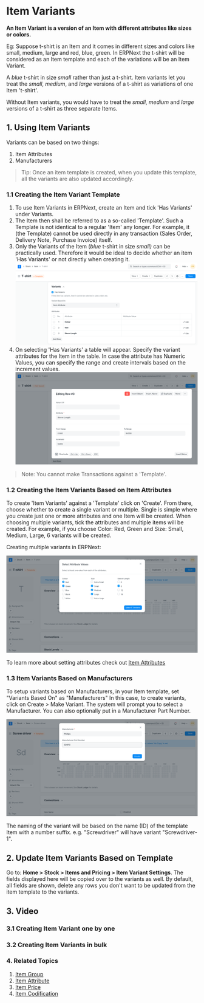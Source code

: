 
# Item Variants



**An Item Variant is a version of an Item with different attributes like sizes or colors.**


Eg: Suppose t-shirt is an Item and it comes in different sizes and colors like small, medium, large and red, blue, green. In ERPNext the t-shirt will be considered as an Item template and each of the variations will be an Item Variant.


A *blue* t-shirt in size *small* rather than just a t-shirt. Item variants let you treat the *small*, *medium*, and *large* versions of a t-shirt as variations of one Item 't-shirt'.


Without Item variants, you would have to treat the *small*, *medium* and *large* versions of a t-shirt as three separate Items.


## 1. Using Item Variants


Variants can be based on two things:


1. Item Attributes
2. Manufacturers


> Tip: Once an item template is created, when you update this template, all the variants are also updated accordingly.


### 1.1 Creating the Item Variant Template


1. To use Item Variants in ERPNext, create an Item and tick 'Has Variants' under Variants.
2. The Item then shall be referred to as a so-called 'Template'. Such a Template is not identical to a regular 'Item' any longer. For example, it (the Template) cannot be used directly in any transaction (Sales Order, Delivery Note, Purchase Invoice) itself.
3. Only the Variants of the Item (*blue* t-shirt in size *small)* can be practically used. Therefore it would be ideal to decide whether an item 'Has Variants' or not directly when creating it.
![Has Variants](/files/item-has-variants.png)
4. On selecting 'Has Variants' a table will appear. Specify the variant attributes for the Item in the table. In case the attribute has Numeric Values, you can specify the range and create intervals based on the increment values.
![Valid Attributes](/files/item-attributes.png)
> Note: You cannot make Transactions against a 'Template'.


### 1.2 Creating the Item Variants Based on Item Attributes


To create 'Item Variants' against a 'Template' click on 'Create'. From there, choose whether to create a single variant or multiple. Single is simple where you create just one or more attributes and one Item will be created. When choosing multiple variants, tick the attributes and multiple items will be created. For example, if you choose Color: Red, Green and Size: Small, Medium, Large, 6 variants will be created.


Creating multiple variants in ERPNext:


![Make Variants](/files/make-multiple-variants.png)


To learn more about setting attributes check out [Item Attributes](/docs/en/stock/item-attribute)


### 1.3 Item Variants Based on Manufacturers


To setup variants based on Manufacturers, in your Item template, set "Variants Based On" as "Manufacturers"
In this case, to create variants, click on Create > Make Variant. The system will prompt you to select a Manufacturer. You can also optionally put in a Manufacturer Part Number.


![Setup Item Variant by Manufacturer](/files/select-mfg-for-variant.png)


The naming of the variant will be based on the name (ID) of the template Item with a number suffix. e.g. "Screwdriver" will have variant "Screwdriver-1".


## 2. Update Item Variants Based on Template


Go to: **Home > Stock > Items and Pricing > Item Variant Settings**. The fields displayed here will be copied over to the variants as well. By default, all fields are shown, delete any rows you don't want to be updated from the item template to the variants.


## 3. Video


### 3.1 Creating Item Variant one by one






### 3.2 Creating Item Variants in bulk






### 4. Related Topics


1. [Item Group](/docs/en/stock/item-group)
2. [Item Attribute](/docs/en/stock/item-attribute)
3. [Item Price](/docs/en/stock/item-price)
4. [Item Codification](/docs/en/stock/articles/item-codification)





